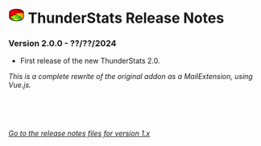 # ![TS] ThunderStats Release Notes

### Version 2.0.0 - ??/??/2024
- First release of the new ThunderStats 2.0.


<i>This is a complete rewrite of the original addon as a MailExtension, using Vue.js.</i>

<br><br><br>



_[Go to the release notes files for version 1.x](CHANGELOG_v1.md)_


[TS]: public/images/mzts-icon-32px.png
